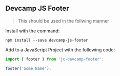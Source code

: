 ## Devcamp JS Footer

>This should be used in the follwing manner

Install with the command:

```
npm install --save devcamp-js-footer
```

Add to a JavaScript Project with the following code:

```javascript
import { footer } from 'jc-devcamp-footer';

footer('Some Name');
```
